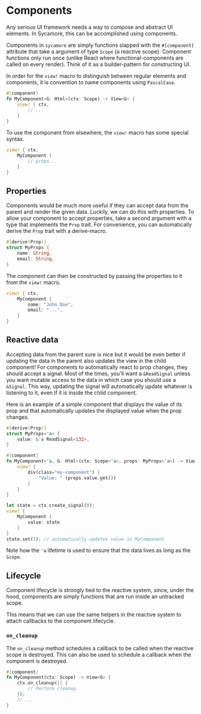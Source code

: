 # Components

Any serious UI framework needs a way to compose and abstract UI elements. In Sycamore, this can be
accomplished using components.

Components in `sycamore` are simply functions slapped with the `#[component]` attribute that take a
argument of type `Scope` (a reactive scope). Component functions only run once (unlike React
where functional-components are called on every render). Think of it as a builder-pattern for
constructing UI.

In order for the `view!` macro to distinguish between regular elements and components, it is
convention to name components using `PascalCase`.

```rust
#[component]
fn MyComponent<G: Html>(ctx: Scope) -> View<G> {
    view! { ctx,
        // ...
    }
}
```

To use the component from elsewhere, the `view!` macro has some special syntax.

```rust
view! { ctx,
    MyComponent {
        // props...
    }
}
```

## Properties

Components would be much more useful if they can accept data from the parent and render the given
data. Luckily, we can do this with properties. To allow your component to accept properties, take a
second argument with a type that implements the `Prop` trait. For convenience, you can automatically
derive the `Prop` trait with a derive-macro.

```rust
#[derive(Prop)]
struct MyProps {
    name: String,
    email: String,
}
```

The component can then be constructed by passing the properties to it from the `view!` macro.

```rust
view! { ctx,
    MyComponent {
        name: "John Doe",
        email: "...",
    }
}
```

## Reactive data

Accepting data from the parent sure is nice but it would be even better if updating the data in the
parent also updates the view in the child component! For components to automatically react to prop
changes, they should accept a signal. Most of the times, you'll want a `&ReadSignal` unless you want
mutable access to the data in which case you should use a `&Signal`. This way, updating the signal
will automatically update whatever is listening to it, even if it is inside the child component.

Here is an example of a simple component that displays the value of its prop and that automatically
updates the displayed value when the prop changes.

```rust
#[derive(Prop)]
struct MyProps<'a> {
    value: &'a ReadSignal<i32>,
}

#[component]
fn MyComponent<'a, G: Html>(ctx: Scope<'a>, props: MyProps<'a>) -> View<G> {
    view! {
        div(class="my-component") {
            "Value: " (props.value.get())
        }
    }
}

let state = ctx.create_signal(0);
view! {
    MyComponent {
        value: state
    }
}
state.set(1); // automatically updates value in MyComponent
```

Note how the `'a` lifetime is used to ensure that the data lives as long as the `Scope`.

## Lifecycle

Component lifecycle is strongly tied to the reactive system, since, under the hood, components are
simply functions that are run inside an untracked scope.

This means that we can use the same helpers in the reactive system to attach callbacks to the
component lifecycle.

### `on_cleanup`

The `on_cleanup` method schedules a callback to be called when the reactive scope is destroyed. This
can also be used to schedule a callback when the component is destroyed.

```rust
#[component]
fn MyComponent(ctx: Scope) -> View<G> {
    ctx.on_cleanup(|| {
        // Perform cleanup.
    });
    // ...
}
```
